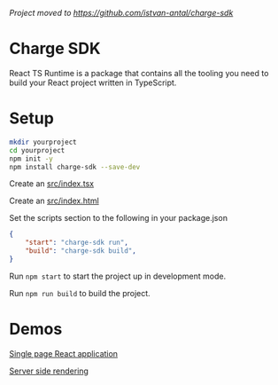 *Project moved to https://github.com/istvan-antal/charge-sdk*

# Charge SDK

React TS Runtime is a package that contains all the tooling you need to build your React project written in TypeScript.

# Setup

```bash
mkdir yourproject
cd yourproject
npm init -y
npm install charge-sdk --save-dev
```

Create an [src/index.tsx](/demos/single-page-react/src/index.tsx)

Create an [src/index.html](/demos/single-page-react/src/index.html)

Set the scripts section to the following in your package.json

```json
{
    "start": "charge-sdk run",
    "build": "charge-sdk build",
}
```

Run ```npm start``` to start the project up in development mode.

Run ```npm run build``` to build the project.

# Demos

[Single page React application](/demos/single-page-react/)

[Server side rendering](/demos/server-side-rendering/)
